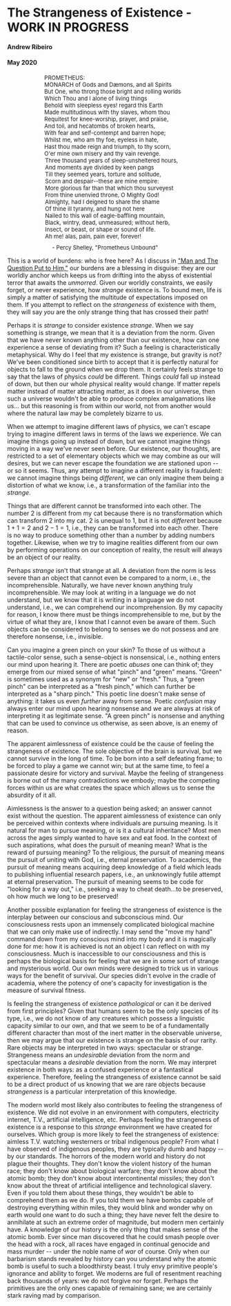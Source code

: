 # The Strangeness of Existence - WORK IN PROGRESS
#### Andrew Ribeiro 
#### May 2020

<div style="display: flex; justify-content: center;   flex-wrap: wrap;">
<div style="font-size:13px; margin-right:15px;">
PROMETHEUS:<br/>
MONARCH of Gods and Dæmons, and all Spirits<br/>
But One, who throng those bright and rolling worlds<br/>
Which Thou and I alone of living things<br/>
Behold with sleepless eyes! regard this Earth<br/>
Made multitudinous with thy slaves, whom thou<br/>
Requitest for knee-worship, prayer, and praise,<br/>
And toil, and hecatombs of broken hearts,<br/>
With fear and self-contempt and barren hope;<br/>
Whilst me, who am thy foe, eyeless in hate,<br/>
Hast thou made reign and triumph, to thy scorn,  <br/>  
O'er mine own misery and thy vain revenge.<br/>
</div>
<div style="font-size:13px; margin-right:4%;">  
Three thousand years of sleep-unsheltered hours,<br/>
And moments aye divided by keen pangs<br/>
Till they seemed years, torture and solitude,<br/>
Scorn and despair--these are mine empire:<br/>
More glorious far than that which thou surveyest<br/>
From thine unenvied throne, O Mighty God!<br/>
Almighty, had I deigned to share the shame<br/>
Of thine ill tyranny, and hung not here<br/>
Nailed to this wall of eagle-baffling mountain,<br/>            
Black, wintry, dead, unmeasured; without herb,<br/>
Insect, or beast, or shape or sound of life.<br/>
Ah me! alas, pain, pain ever, forever!<br/>
</div>
</div>
<div style="clear:both; text-align:center;font-size:13px; margin-top:10px; margin-left:-50px;">
- Percy Shelley, "Prometheus Unbound"
</div>

This is a world of burdens: who is free here? As I discuss in ["Man and The Question Put to Him,"](man_and_his_question.md) our burdens are a blessing in disguise: they are our worldly anchor which keeps us from drifting into the abyss of existential terror that awaits the *unmorred*. Given our worldly constraints, we easily forget, or never experience, how *strange* existence is. To bound men, life is simply a matter of satisfying the multitude of expectations imposed on them. If you attempt to reflect on the *strangeness* of existence with them, they will say *you* are the only strange thing that has crossed their path! 

Perhaps it is *strange* to consider existence *strange*. When we say something is strange, we mean that it is a deviation from the norm. Given that we have never known anything other than our existence, how can one experience a sense of deviating from it? Such a feeling is characteristically metaphysical. Why do I feel that my existence is strange, but gravity is not? We've been conditioned since birth to accept that it is perfectly natural for objects to fall to the ground when we drop them. It certainly feels strange to say that the laws of physics *could* be different. Things *could* fall up instead of down, but then our whole physical reality would change. If matter repels matter instead of matter attracting matter, as it does in our universe, then such a universe wouldn't be able to produce complex amalgamations like us... but this reasoning is from within our world, not from another would where the natural law may be completely bizarre to us.

When we attempt to imagine different laws of physics, we can't escape trying to imagine different laws in terms of the laws we experience. We can imagine things going up instead of down, but we cannot imagine things moving in a way we've never seen before. Our existence, our thoughts, are restricted to a set of elementary objects which we may combine as our will desires, but we can never escape the foundation we are stationed upon -- or so it seems. Thus, any attempt to imagine a different reality is fraudulent: we cannot imagine things being *different*, we can only imagine them being a distortion of what we know, i.e., a transformation of the familiar into the *strange*. 

Things that are different cannot be transformed into each other. The number $2$ is different from my cat because there is no transformation which can transform $2$ into my cat. $2$ is unequal to $1$, but it is not *different* because $1+1=2$ and $2-1=1$, i.e., they can be transformed into each other. There is no way to produce something other than a number by adding numbers together. Likewise, when we try to imagine realities different from our own by performing operations on our conception of reality, the result will always be an object of our reality. 

Perhaps *strange* isn't that strange at all. A deviation from the norm is less severe than an object that cannot even be compared to a norm, i.e., the incomprehensible. Naturally, we have never known anything truly incomprehensible. We may look at writing in a language we do not understand, but we know that it is writing in a language we do not understand, i.e., we can comprehend our incomprehension. By my capacity for reason, I know there must be things incomprehensible to me, but by the virtue of what they are, I know that I cannot even be aware of them. Such objects can be considered to belong to senses we do not possess and are therefore nonsense, i.e., invisible. 

Can you imagine a green pinch on your skin? To those of us without a tactile-color sense, such a sense-object is nonsensical, i.e., nothing enters our mind upon hearing it. There are poetic *abuses* one can think of; they emerge from our mixed sense of what "pinch" and "green" means. "Green" is sometimes used as a synonym for "new" or "fresh." Thus, a "green pinch" can be interpreted as a "fresh pinch," which can further be interpreted as a "sharp pinch." This poetic line doesn't make sense of anything: it takes us even *further* away from sense. Poetic *confusion* may always enter our mind upon hearing nonsense and we are always at risk of interpreting it as legitimate sense. "A green pinch" is nonsense and anything that can be used to convince us otherwise, as seen above, is an enemy of reason. 

The apparent aimlessness of existence could be the cause of feeling the strangeness of existence. The sole objective of the brain is survival, but we cannot survive in the long of time. To be born into a self defeating frame; to be forced to play a game we cannot win; but at the same time, to feel a passionate desire for victory and survival. Maybe the feeling of strangeness is borne out of the many contradictions we embody; maybe the competing forces within us are what creates the space which allows us to sense the absurdity of it all. 

Aimlessness is the answer to a question being asked; an answer cannot exist without the question. The apparent aimlessness of existence can only be perceived within contexts where individuals are pursuing meaning. Is it natural for man to pursue meaning, or is it a cultural inheritance? Most men across the ages simply wanted to have sex and eat food. In the context of such aspirations, what does the pursuit of meaning mean? What is the reward of pursuing meaning? To the religious, the pursuit of meaning means the pursuit of uniting with God, i.e., eternal preservation. To academics, the pursuit of meaning means acquiring deep knowledge of a field which leads to publishing influential research papers, i.e., an unknowingly futile attempt at eternal preservation. The pursuit of meaning seems to be code for "looking for a way out," i.e., seeking a way to cheat death...to be preserved, oh how much we long to be preserved!  

Another possible explanation for feeling the strangeness of existence is the interplay between our conscious and subconscious mind. Our consciousness rests upon an immensely complicated biological machine that we can only make use of indirectly. I may send the "move my hand" command down from my conscious mind into my body and it is magically done for me: how it is achieved is not an object I can reflect on with my consciousness. Much is inaccessible to our consciousness and this is perhaps the biological basis for feeling that we are in some sort of strange and mysterious world. Our own minds were designed to trick us in various ways for the benefit of survival. Our species didn't evolve in the cradle of academia, where the potency of one's capacity for investigation is the measure of survival fitness.

Is feeling the strangeness of existence *pathological* or can it be derived from first principles? Given that humans seem to be the only species of its type, i.e., we do not know of any creatures which possess a linguistic capacity similar to our own, and that we seem to be of a fundamentally different character than most of the inert matter in the observable universe, then we may argue that our existence is strange on the basis of our rarity. Rare objects may be interpreted in two ways: spectacular or strange. Strangeness means an *undesirable* deviation from the norm and spectacular means a *desirable* deviation from the norm. We may interpret existence in both ways: as a confused experience or a fantastical experience. Therefore, feeling the strangeness of existence cannot be said to be a direct product of us knowing that we are rare objects because *strangeness* is a particular interpretation of this knowledge.

The modern world most likely also contributes to feeling the strangeness of existence. We did not evolve in an environment with computers, electricity internet, T.V., artificial intelligence, etc. Perhaps feeling the strangeness of existence is a response to this *strange* environment we have created for ourselves. Which group is more likely to feel the strangeness of existence: aimless T.V. watching westerners or tribal indigenous people? From what I have observed of indigenous peoples, they are typically dumb and happy -- by our standards. The horrors of the modern world and history do not plague their thoughts. They don't know the violent history of the human race; they don't know about biological warfare; they don't know about the atomic bomb; they don't know about intercontinental missiles; they don't know about the threat of artificial intelligence and technological slavery. Even if you told them about these things, they wouldn't be able to comprehend them as we do. If you told them we have bombs capable of destroying everything within miles, they would blink and wonder why on earth would one want to do such a thing; they have never felt the desire to annihilate at such an extreme order of magnitude, but modern men certainly have. A knowledge of our history is the only thing that makes sense of the atomic bomb. Ever since man discovered that he could smash people over the head with a rock, all races have engaged in continual genocide and mass murder -- under the noble name of *war* of course. Only when our barbarism stands revealed by history can you understand why the atomic bomb is useful to such a bloodthirsty beast. I truly envy primitive people's ignorance and ability to forget. We moderns are full of resentment reaching back thousands of years: we do not forgive nor forget. Perhaps the primitives are the only ones capable of remaining sane; we are certainly stark raving mad by comparison.



